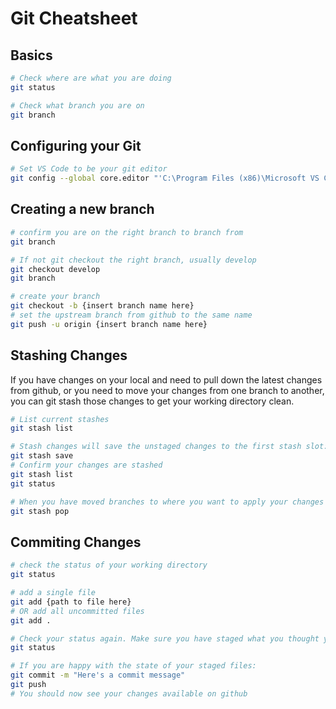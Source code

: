 # Git Cheatsheet

## Basics

```bash
# Check where are what you are doing
git status

# Check what branch you are on
git branch
```

## Configuring your Git

```bash
# Set VS Code to be your git editor
git config --global core.editor "'C:\Program Files (x86)\Microsoft VS Code\code.exe' -w"
```

## Creating a new branch

```bash
# confirm you are on the right branch to branch from
git branch

# If not git checkout the right branch, usually develop
git checkout develop
git branch

# create your branch
git checkout -b {insert branch name here}
# set the upstream branch from github to the same name
git push -u origin {insert branch name here}
```

## Stashing Changes

If you have changes on your local and need to pull down the latest changes from github, or you need to move your changes from one branch to another, you can git stash those changes to get your working directory clean.

```bash
# List current stashes
git stash list

# Stash changes will save the unstaged changes to the first stash slot: stash@{0}
git stash save
# Confirm your changes are stashed
git stash list
git status

# When you have moved branches to where you want to apply your changes you can pop the stash
git stash pop
```

## Commiting Changes

```bash
# check the status of your working directory
git status

# add a single file
git add {path to file here}
# OR add all uncommitted files
git add .

# Check your status again. Make sure you have staged what you thought you were staging
git status

# If you are happy with the state of your staged files:
git commit -m "Here's a commit message"
git push
# You should now see your changes available on github
```


